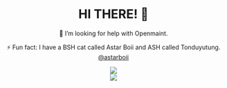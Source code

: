 <!--
**amyleena95/amyleena95** is a ✨ _special_ ✨ repository because its `README.md` (this file) appears on your GitHub profile.
-->
<div>
  <div align='center'>
    <h1>HI THERE! 👋</h1>
    <p>🤔 I’m looking for help with Openmaint.</p>
    <p>⚡ Fun fact: I have a BSH cat called Astar Boii and ASH called Tonduyutung. <a href="https://www.instagram.com/astarandtondu/">@astarboii</a></p>
    <img src='https://github-readme-stats.vercel.app/api?username=amyleena95&show_icons=true&theme=vue-dark&include_all_commits=true&count_private=true'></img>
  </div>
  <div align='center'>
    <img src='https://github-readme-stats.vercel.app/api/top-langs/?username=amyleena95&theme=vue-dark'></img>
  </div>
</div>
